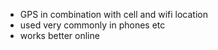 - GPS in combination with cell and wifi location
- used very commonly in phones etc
- works better online